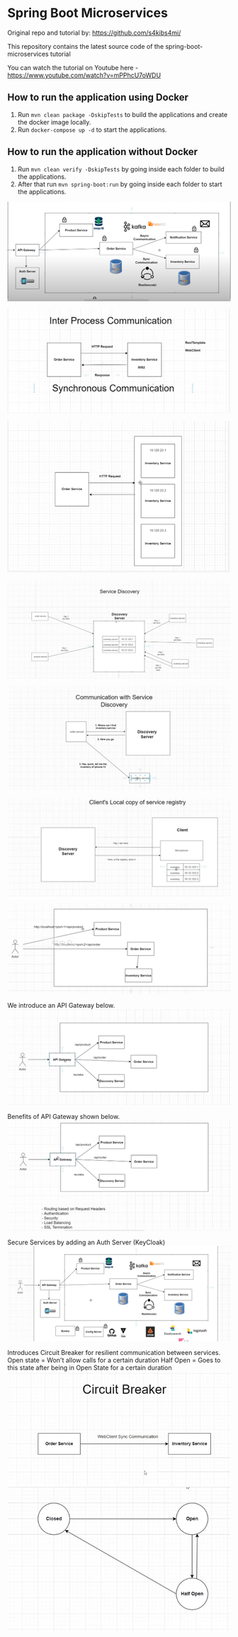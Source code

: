 # Spring Boot Microservices
Original repo and tutorial by: https://github.com/s4kibs4mi/

This repository contains the latest source code of the spring-boot-microservices tutorial

You can watch the tutorial on Youtube here - https://www.youtube.com/watch?v=mPPhcU7oWDU

## How to run the application using Docker

1. Run `mvn clean package -DskipTests` to build the applications and create the docker image locally.
2. Run `docker-compose up -d` to start the applications.

## How to run the application without Docker

1. Run `mvn clean verify -DskipTests` by going inside each folder to build the applications.
2. After that run `mvn spring-boot:run` by going inside each folder to start the applications.


![img.png](img.png)

![img_1.png](img_1.png)

![img_2.png](img_2.png)

![img_3.png](img_3.png)

![img_4.png](img_4.png)

![img_5.png](img_5.png)

![img_6.png](img_6.png)

We introduce an API Gateway below.
![img_7.png](img_7.png)

Benefits of API Gateway shown below.
![img_8.png](img_8.png)

Secure Services by adding an Auth Server (KeyCloak)
![img_9.png](img_9.png)

Introduces Circuit Breaker for resilient communication between services. 
Open state = Won't allow calls for a certain duration
Half Open = Goes to this state after being in Open State for a certain duration
![img_10.png](img_10.png)
![img_11.png](img_11.png)